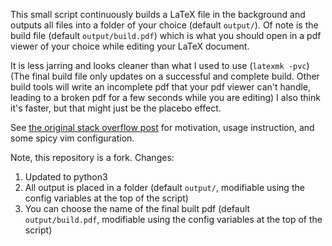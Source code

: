 This small script continuously builds a LaTeX file in the background and outputs all files into a folder of your choice (default `output/`). Of note is the build file (default `output/build.pdf`) which is what you should open in a pdf viewer of your choice while editing your LaTeX document.

It is less jarring and looks cleaner than what I used to use (`latexmk -pvc`) (The final build file only updates on a successful and complete build. Other build tools will write an incomplete pdf that your pdf viewer can't handle, leading to a broken pdf for a few seconds while you are editing) I also think it's faster, but that might just be the placebo effect.

See [the original stack overflow post](http://stackoverflow.com/questions/1240037/recommended-build-system-for-latex/1394702#1394702) for motivation, usage instruction, and some spicy vim configuration.

Note, this repository is a fork. Changes:

 1. Updated to python3
 2. All output is placed in a folder (default `output/`, modifiable using the config variables at the top of the script)
 3. You can choose the name of the final built pdf (default `output/build.pdf`, modifiable using the config variables at the top of the script)
